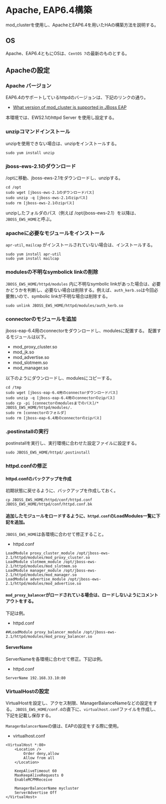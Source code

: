 # Apache, EAP6.4構築

mod_clusterを使用し、ApacheとEAP6.4を用いたHAの構築方法を説明する。

## OS

Apache、EAP6.4ともにOSは、`CentOS 7`の最新のものとする。

## Apacheの設定

### Apache バージョン

EAP6.4のサポートしているhttpdのバージョンは、下記のリンクの通り。
* [What version of mod_cluster is supported in JBoss EAP](https://access.redhat.com/solutions/60624)

本環境では、EWS2.1のhttpd Server を使用し設定する。

### unzipコマンドインストール

unzipを使用できない場合は、unzipをインストールする。

```
sudo yum install unzip
```

### jboss-ews-2.1のダウンロード

/optに移動、jboss-ews-2.1をダウンロードし、unzipする。

```
cd /opt
sudo wget [jboss-ews-2.1のダウンロードパス]
sudo unzip -q [jboss-ews-2.1のzipパス]
sudo rm [jboss-ews-2.1のzipパス]
```

unzipしたフォルダのパス（例えば /opt/jboss-ews-2.1）を以降は、`JBOSS_EWS_HOME`と呼ぶ。

### apacheに必要なモジュールをインストール

`apr-util`, `mailcap` がインストールされていない場合は、インストールする。
```
sudo yum install apr-util
sudo yum install mailcap
```

### modulesの不明なsymbolick linkの削除

`JBOSS_EWS_HOME/httpd/modules` 内に不明なsymbolic linkがあった場合は、必要かどうかを判断し、必要ない場合は削除する。例えば、`auth_kerb.so`は今回必要無いので、symbolic linkが不明な場合は削除する。

```
sudo unlink JBOSS_EWS_HOME/httpd/modules/auth_kerb.so
```

### connectorのモジュールを追加

jboss-eap-6.4用のconnectorをダウンロードし、modulesに配置する。
配置するモジュールは以下。
* mod_proxy_cluster.so
* mod_jk.so
* mod_advertise.so
* mod_slotmem.so
* mod_manager.so

以下のようにダウンロードし、modulesにコピーする。
```
cd /tmp
sudo wget [jboss-eap-6.4用のconnectorダウンロードパス]
sudo unzip -q [jboss-eap-6.4用のconnectorのzipパス]
sudo cp -pi [connectorのmodulesまでのパス]/* JBOSS_EWS_HOME/httpd/modules/.
sudo rm [connectorのフォルダ]
sudo rm [jboss-eap-6.4用のconnectorのzipパス]
```
### .postinstallの実行

postinstallを実行し、実行環境に合わせた設定ファイルに設定する。

```
sudo JBOSS_EWS_HOME/httpd/.postinstall
```

### httpd.confの修正

#### httpd.confのバックアップを作成

初期状態に戻せるように、バックアップを作成しておく。

```
cp JBOSS_EWS_HOME/httpd/conf/httpd.conf JBOSS_EWS_HOME/httpd/conf/httpd.conf.bk
```

#### 追加したモジュールをロードするように、`httpd.conf`のLoadModules一覧に下記を追加。

`JBOSS_EWS_HOME`は各環境に合わせて修正すること。

* httpd.conf
```
LoadModule proxy_cluster_module /opt/jboss-ews-2.1/httpd/modules/mod_proxy_cluster.so
LoadModule slotmem_module /opt/jboss-ews-2.1/httpd/modules/mod_slotmem.so
LoadModule manager_module /opt/jboss-ews-2.1/httpd/modules/mod_manager.so
LoadModule advertise_module /opt/jboss-ews-2.1/httpd/modules/mod_advertise.so
```

#### `mod_proxy_balancer`がロードされている場合は、ロードしないようにコメントアウトをする。

下記は例。

* httpd.conf
```
##LoadModule proxy_balancer_module /opt/jboss-ews-2.1/httpd/modules/mod_proxy_balancer.so
```

#### ServerName

ServerNameを各環境に合わせて修正。下記は例。

* httpd.conf
```
ServerName 192.168.33.10:80
```

### VirtualHostの設定

VirtualHostを設定し、アクセス制限、ManagerBalanceNameなどの設定をする。
`JBOSS_EWS_HOME/conf.d`の直下に、`virtualhost.conf`ファイルを作成し、下記を記載し保存する。

`ManagerBalancerName`の値は、EAPの設定をする際に使用。

* virtualhost.conf
```
<VirtualHost *:80>  
    <Location />
        Order deny,allow
        Allow from all
    </Location>
	  
	KeepAliveTimeout 60
	MaxKeepAliveRequests 0
	EnableMCPMReceive
	  
	ManagerBalancerName mycluster
	ServerAdvertise Off  
</VirtualHost>
```